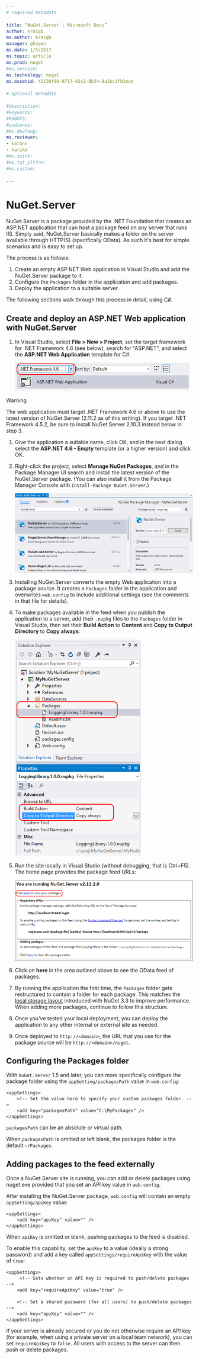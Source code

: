 ```yaml
--- 
# required metadata 
 
title: “NuGet.Server | Microsoft Docs” 
author: kraigb 
ms.author: kraigb 
manager: ghogen 
ms.date: 1/5/2017 
ms.topic: article 
ms.prod: nuget 
#ms.service: 
ms.technology: nuget 
ms.assetid: 45138f80-9717-42c2-8b34-9a1bc1fb3eab 
 
# optional metadata 
 
#description: 
#keywords: 
#ROBOTS: 
#audience: 
#ms.devlang: 
ms.reviewer:  
- karann 
- harikm 
#ms.suite:  
#ms.tgt_pltfrm: 
#ms.custom: 
 
---
```


# NuGet.Server

NuGet.Server is a package provided by the .NET Foundation that creates an ASP.NET application that can host a package feed on any server that runs IIS. Simply said, NuGet.Server basically makes a folder on the server available through HTTP(S) (specifically OData). As such it's best for simple scenarios and is easy to set up.

The process is as follows:

1. Create an empty ASP.NET Web application in Visual Studio and add the NuGet.Server package to it.
1. Configure the `Packages` folder in the application and add packages.
1. Deploy the application to a suitable server.

The following sections walk through this process in detail, using C#.

## Create and deploy an ASP.NET Web application with NuGet.Server

1. In Visual Studio, select **File > New > Project**, set the target framework for .NET Framework 4.6 (see below), search for "ASP.NET", and select the **ASP.NET Web Application** template for C#.

    ![Setting .NET Framework target to 4.6](media/Hosting_01-NuGet.Server-Set4.6.png)


> [!Warning]
> The web application must target .NET Framework 4.6 or above to use the latest version of NuGet.Server (2.11.2 as of this writing). If you target .NET Framework 4.5.2, be sure to install NuGet Server 2.10.3 instead below in step 3.


1. Give the application a suitable name, click OK, and in the next dialog select the **ASP.NET 4.6 - Empty** template (or a higher version) and click OK.

1. Right-click the project, select **Manage NuGet Packages**, and in the Package Manager UI search and install the latest version of the NuGet.Server package. (You can also install it from the Package Manager Console with `Install-Package NuGet.Server`.)

    ![Installing the NuGet.Server package](media/Hosting_02-NuGet.Server-Package.png)

1. Installing NuGet.Server converts the empty Web application into a package source. It creates a `Packages` folder in the application and overwrites `web.config` to include additional settings (see the comments in that file for details).
1. To make packages available in the feed when you publish the application to a server, add their `.nupkg` files to the `Packages` folder in Visual Studio, then set their **Build Action** to **Content** and **Copy to Output Directory** to **Copy always**:

    ![Copying packages to the Packages folder in the project](media/Hosting_03-NuGet.Server-Package-Folder.png)

1. Run the site locally in Visual Studio (without debugging, that is Ctrl+F5). The home page provides the package feed URLs:

    ![Default home page for an application with NuGet.Server](media/Hosting_04-NuGet.Server-FeedHomePage.png)

1. Click on **here** in the area outlined above to see the OData feed of packages.

1. By running the application the first time, the `Packages` folder gets restructured to contain a folder for each package. This matches the [local storage layout](http://blog.nuget.org/20151118/nuget-3.3.html#folder-based-repository-commands) introduced with NuGet 3.3 to improve performance. When adding more packages, continue to follow this structure.

1. Once you've tested your local deployment, you can deploy the application to any other internal or external site as needed.
1. Once deployed to `http://<domain>`, the URL that you use for the package source will be `http://<domain>/nuget`.


## Configuring the Packages folder

With `NuGet.Server` 1.5 and later, you can more specifically configure the package folder using the `appSetting/packagesPath` value in `web.config`:

    <appSettings>
        <!-- Set the value here to specify your custom packages folder. -->
        <add key="packagesPath" value="C:\MyPackages" />
    </appSettings>

`packagesPath` can be an absolute or virtual path.

When `packagesPath` is omitted or left blank, the packages folder is the default `~/Packages`. 

## Adding packages to the feed externally

Once a NuGet.Server site is running, you can add or delete packages using nuget.exe provided that you set an API key value in `web.config`. 

After installing the NuGet.Server package, `web.config` will contain an empty `appSetting/apiKey` value:

    <appSettings>
        <add key="apiKey" value="" />
    </appSettings>

When `apiKey` is omitted or blank, pushing packages to the feed is disabled.

To enable this capability, set the `apiKey` to a value (ideally a strong password) and add a key called `appSettings/requireApiKey` with the value of `true`:

    <appSettings>
         <!-- Sets whether an API Key is required to push/delete packages -->
        <add key="requireApiKey" value="true" />

        <!-- Set a shared password (for all users) to push/delete packages -->
        <add key="apiKey" value="" />
    </appSettings>

If your server is already secured or you do not otherwise require an API key (for example, when using a private server on a local team network), you can set `requireApiKey` to `false`. All users with access to the server can then push or delete packages.